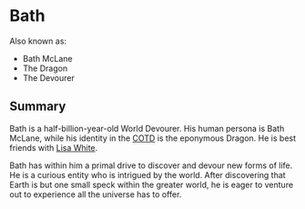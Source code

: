 # Bath

Also known as:

* Bath McLane
* The Dragon
* The Devourer

## Summary

Bath is a half-billion-year-old World Devourer. His human persona is Bath McLane, while his identity in the [COTD](../../../World/Church%20of%20the%20Dragon.md) is the eponymous Dragon. He is best friends with [Lisa White](../White%20Family/Lisa%20White.md).

Bath has within him a primal drive to discover and devour new forms of life. He is a curious entity who is intrigued by the world. After discovering that Earth is but one small speck within the greater world, he is eager to venture out to experience all the universe has to offer.
